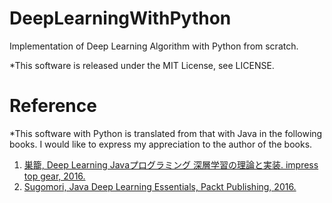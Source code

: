 # DeepLearningWithPython
Implementation of Deep Learning Algorithm with Python from scratch.

*This software is released under the MIT License, see LICENSE.

# Reference
*This software with Python is translated from that with Java in the following books. I would like to express my appreciation to the author of the books.

1. [巣籠, Deep Learning Javaプログラミング 深層学習の理論と実装. impress top gear, 2016.](https://www.amazon.co.jp/Deep-Learning-Java%E3%83%97%E3%83%AD%E3%82%B0%E3%83%A9%E3%83%9F%E3%83%B3%E3%82%B0-%E6%B7%B1%E5%B1%A4%E5%AD%A6%E7%BF%92%E3%81%AE%E7%90%86%E8%AB%96%E3%81%A8%E5%AE%9F%E8%A3%85-impress/dp/4844381288)
2. [Sugomori, Java Deep Learning Essentials, Packt Publishing, 2016.](https://www.amazon.com/Java-Learning-Essentials-Yusuke-Sugomori/dp/1785282190/ref=sr_1_2?ie=UTF8&qid=1478992000&sr=8-2&keywords=deep+learning+essentials)
